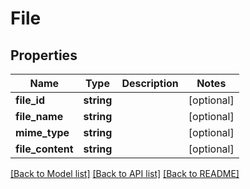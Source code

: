# File

## Properties
Name | Type | Description | Notes
------------ | ------------- | ------------- | -------------
**file_id** | **string** |  | [optional] 
**file_name** | **string** |  | [optional] 
**mime_type** | **string** |  | [optional] 
**file_content** | **string** |  | [optional] 

[[Back to Model list]](../README.md#documentation-for-models) [[Back to API list]](../README.md#documentation-for-api-endpoints) [[Back to README]](../README.md)


